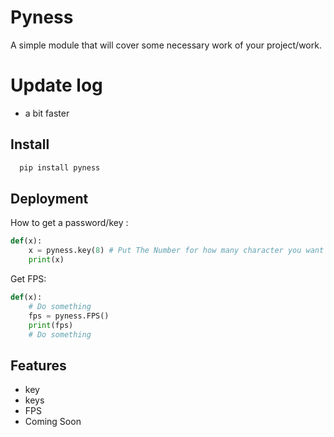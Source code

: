 
# Pyness

A simple module that will cover some necessary work of your project/work.

# Update log
- a bit faster

## Install

```bash
  pip install pyness
```


## Deployment

How to get a password/key :

```python
def(x):
    x = pyness.key(8) # Put The Number for how many character you want
    print(x)
```

Get FPS:
```python
def(x):
    # Do something
    fps = pyness.FPS()
    print(fps)
    # Do something
```
## Features

- key
- keys
- FPS
- Coming Soon